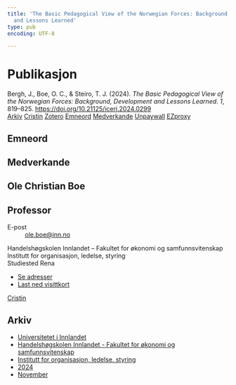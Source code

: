 ```yaml
---
title: 'The Basic Pedagogical View of the Norwegian Forces: Background, Development
  and Lessons Learned'
type: pub
encoding: UTF-8

---
```

<h1>Publikasjon</h1>
<article id="csl-bib-container-YHE9PRQ6" class="csl-bib-container">
  <div class="csl-bib-body"> <div class="csl-entry">Bergh, J., Boe, O. C., &#38; Steiro, T. J. (2024). <i>The Basic Pedagogical View of the Norwegian Forces: Background, Development and Lessons Learned</i>. <i>1</i>, 819–825. <a href="https://doi.org/10.21125/iceri.2024.0299">https://doi.org/10.21125/iceri.2024.0299</a></div> </div>
  <div class="csl-bib-buttons">
    <a href="#taxonomy-article-YHE9PRQ6" alt="archive" class="csl-bib-button">Arkiv</a>
    <a href="https://app.cristin.no/results/show.jsf?id=2323000" alt="Cristin" class="csl-bib-button">Cristin</a>
    <a href="http://zotero.org/groups/5881554/items/YHE9PRQ6" alt="Zotero" class="csl-bib-button">Zotero</a>
    <a href="#keywords-article-YHE9PRQ6" alt="keywords" class="csl-bib-button">Emneord</a>
    <a href="#contributors-article-YHE9PRQ6" alt="contributors" class="csl-bib-button">Medverkande</a>
    <a href="https://doi.org/10.21125/iceri.2024.0299" alt="Unpaywall" class="csl-bib-button">Unpaywall</a>
    <a href="https://doi.org/10.21125/iceri.2024.0299" alt="EZproxy" class="csl-bib-button">EZproxy</a>
  </div>
  <div id="csl-bib-meta-container-YHE9PRQ6"></div>
</article>
<div id="csl-bib-meta-YHE9PRQ6" class="csl-bib-meta">
  <article id="keywords-article-YHE9PRQ6" class="keywords-article">
    <h1>Emneord</h1>
    
  </article>
  <article id="contributors-article-YHE9PRQ6" class="contributors-article">
    <h1>Medverkande</h1>
    <div class="personas"> <div class="vrtx-hinn-person-card"> <div class="photo"> <i class="lar la-user-circle missing-person"></i> </div> <div class="info"> <hgroup><h1>Ole Christian Boe</h1> <h2>Professor</h2> </hgroup><dl> <dt>E-post</dt> <dd> <a href="mailto:ole.boe@inn.no">ole.boe@inn.no</a> </dd> </dl> <p> Handelshøgskolen Innlandet – Fakultet for økonomi og samfunnsvitenskap<br> Institutt for organisasjon, ledelse, styring<br> Studiested Rena </p> <ul class="vrtx-hinn-links"> <li><a href="https://www.inn.no/finn-en-ansatt/ole-boe.html#vrtx-hinn-addresses">Se adresser</a></li> <li><a href="https://www.inn.no/finn-en-ansatt/ole-boe.html?vrtx=vcf">Last ned visittkort</a></li> </ul> </div> </div> <a href="https://app.cristin.no/persons/show.jsf?id=603087" alt="Cristin URL" class="personas-cristin">Cristin</a> </div>
  </article>
  <article id="taxonomy-article-YHE9PRQ6" class="taxonomy-article">
    <h1>Arkiv</h1>
    <ul>
      <li><a href="{{< params subfolder >}}nn/archive/?key=3DCRN523">Universitetet i Innlandet</a></li>
      <li><a href="{{< params subfolder >}}nn/archive/?key=DU8Q9LN9">Handelshøgskolen Innlandet - Fakultet for økonomi og samfunnsvitenskap</a></li>
      <li><a href="{{< params subfolder >}}nn/archive/?key=4LUWR3ZM">Institutt for organisasjon, ledelse, styring</a></li>
      <li><a href="{{< params subfolder >}}nn/archive/?key=TY5PNNUR">2024</a></li>
      <li><a href="{{< params subfolder >}}nn/archive/?key=QVAW4LVT">November</a></li>
    </ul>
  </article>
</div>
